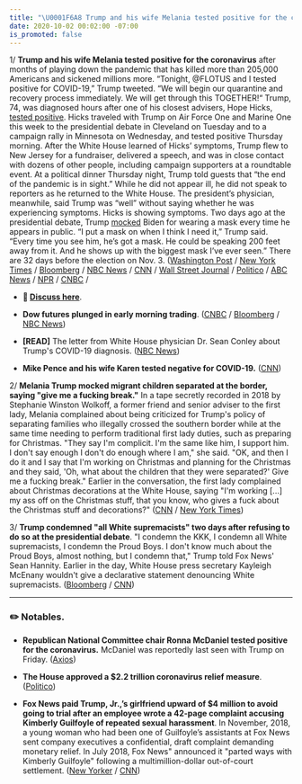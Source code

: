 ```yaml
---
title: "\U0001F6A8 Trump and his wife Melania tested positive for the coronavirus"
date: 2020-10-02 00:02:00 -07:00
is_promoted: false
---
```


1/ **Trump and his wife Melania tested positive for the coronavirus** after months of playing down the pandemic that has killed more than 205,000 Americans and sickened millions more. “Tonight, @FLOTUS and I tested positive for COVID-19,” Trump tweeted. “We will begin our quarantine and recovery process immediately. We will get through this TOGETHER!“ Trump, 74, was diagnosed hours after one of his closest advisers, Hope Hicks, [tested positive](https://abcnews.go.com/Politics/hope-hicks-president-trumps-closest-advisers-tests-positive/story?id=73377363). Hicks traveled with Trump on Air Force One and Marine One this week to the presidential debate in Cleveland on Tuesday and to a campaign rally in Minnesota on Wednesday, and tested positive Thursday morning. After the White House learned of Hicks’ symptoms, Trump flew to New Jersey for a fundraiser, delivered a speech, and was in close contact with dozens of other people, including campaign supporters at a roundtable event. At a political dinner Thursday night, Trump told guests that “the end of the pandemic is in sight.” While he did not appear ill, he did not speak to reporters as he returned to the White House. The president’s physician, meanwhile, said Trump was “well” without saying whether he was experiencing symptoms. Hicks is showing symptoms. Two days ago at the presidential debate, Trump [mocked](https://www.cbsnews.com/news/trump-says-he-wears-masks-when-needed-and-mocks-bidens-masks/) Biden for wearing a mask every time he appears in public. “I put a mask on when I think I need it,” Trump said. “Every time you see him, he’s got a mask. He could be speaking 200 feet away from it. And he shows up with the biggest mask I’ve ever seen.” There are 32 days before the election on Nov. 3. ([Washington Post](https://www.washingtonpost.com/politics/hope-hicks-close-trump-aide-tests-positive-for-coronavirus/2020/10/01/af238f7c-0444-11eb-897d-3a6201d6643f_story.html) / [New York Times](https://www.nytimes.com/2020/10/02/us/politics/trump-covid.html?action=click&module=Top%20Stories&pgtype=Homepage) / [Bloomberg](https://www.bloomberg.com/news/articles/2020-10-02/trump-says-he-and-flotus-tested-positive-for-covid-19?srnd=premium&sref=MIBMEEoj) / [NBC News](https://www.nbcnews.com/politics/donald-trump/trump-first-lady-test-positive-covid-19-n1241769) / [CNN](https://www.cnn.com/2020/10/01/politics/hope-hicks-positive-coronavirus/index.html) / [Wall Street Journal](https://www.wsj.com/articles/hope-hicks-top-trump-adviser-said-to-test-positive-for-coronavirus-11601602377) / [Politico](https://www.politico.com/news/2020/10/01/trump-hope-hicks-tests-positive-for-coronavirus-424781) / [ABC News](https://abcnews.go.com/US/president-trump-lady-test-positive-covid-19/story?id=73380448) / [NPR](https://www.npr.org/2020/10/01/919344239/trump-adviser-hope-hicks-tests-positive-for-coronavirus) / [CNBC](https://www.cnbc.com/2020/10/02/hope-hicks-coronavirus.html) /

* **💬 [Discuss here](https://talk.whatthefuckjusthappenedtoday.com/t/tomorrows-news-today-day-1352-early-edition/5907)**.

* **Dow futures plunged in early morning trading**. ([CNBC](https://www.cnbc.com/2020/10/01/stock-market-futures-open-to-close-news.html) / [Bloomberg](https://www.bloomberg.com/news/articles/2020-10-01/amazon-workers-had-covid-19-cdc-funds-stalled-virus-update?srnd=premium&sref=MIBMEEoj) / [NBC News](https://www.nbcnews.com/business/markets/dow-futures-plunge-more-400-points-trump-says-he-tested-n1241770))

* **\[READ\]** The letter from White House physician Dr. Sean Conley about Trump's COVID-19 diagnosis. ([NBC News](https://www.nbcnews.com/politics/donald-trump/read-letter-white-house-physician-dr-sean-conley-about-trump-n1241771))

* **Mike Pence and his wife Karen tested negative for COVID-19.** ([CNN](https://www.cnn.com/2020/10/02/politics/pence-coronavirus/index.html))

2/ **Melania Trump mocked migrant children separated at the border, saying "give me a fucking break."** In a tape secretly recorded in 2018 by Stephanie Winston Wolkoff, a former friend and senior adviser to the first lady, Melania complained about being criticized for Trump's policy of separating families who illegally crossed the southern border while at the same time needing to perform traditional first lady duties, such as preparing for Christmas. "They say I'm complicit. I'm the same like him, I support him. I don't say enough I don't do enough where I am," she said. "OK, and then I do it and I say that I'm working on Christmas and planning for the Christmas and they said, 'Oh, what about the children that they were separated?' Give me a fucking break." Earlier in the conversation, the first lady complained about Christmas decorations at the White House, saying "I'm working \[...\] my ass off on the Christmas stuff, that you know, who gives a fuck about the Christmas stuff and decorations?" ([CNN](https://www.cnn.com/2020/10/01/politics/melania-trump-tapes/index.html) / [New York Times](https://www.nytimes.com/2020/10/01/us/politics/melania-trump-tapes.html?action=click&module=Top%20Stories&pgtype=Homepage))

3/ **Trump condemned "all White supremacists" two days after refusing to do so at the presidential debate**. "I condemn the KKK, I condemn all White supremacists, I condemn the Proud Boys. I don't know much about the Proud Boys, almost nothing, but I condemn that," Trump told Fox News' Sean Hannity. Earlier in the day, White House press secretary Kayleigh McEnany wouldn't give a declarative statement denouncing White supremacists. ([Bloomberg](https://www.bloomberg.com/news/articles/2020-10-02/trump-says-he-condemns-proud-boys-and-white-supremacists?srnd=premium&sref=MIBMEEoj) / [CNN](https://www.cnn.com/2020/10/01/politics/trump-proud-boys-white-supremacists/index.html))

---

### ✏️ Notables.

* **Republican National Committee chair Ronna McDaniel tested positive for the coronavirus.** McDaniel was reportedly last seen with Trump on Friday. ([Axios](https://www.axios.com/rnc-chair-ronna-mcdaniel-coronavirus-positive-d361fcf6-061c-4af2-ad1d-55eeadba50d9.html))

* **The House approved a $2.2 trillion coronavirus relief measure**. ([Politico](https://www.politico.com/news/2020/10/01/pelosi-no-coronavirus-deal-likely-424438))

* **Fox News paid Trump, Jr.,’s girlfriend upward of $4 million to avoid going to trial after an employee wrote a 42-page complaint accusing Kimberly Guilfoyle of repeated sexual harassment**. In November, 2018, a young woman who had been one of Guilfoyle’s assistants at Fox News sent company executives a confidential, draft complaint demanding monetary relief. In July 2018, Fox News" announced it "parted ways with Kimberly Guilfoyle" following a multimillion-dollar out-of-court settlement. ([New Yorker](https://www.newyorker.com/news/news-desk/the-secret-history-of-kimberly-guilfoyles-departure-from-fox) / [CNN](https://www.cnn.com/2020/10/01/media/kimberly-guilfoyle-fox-allegations/index.html))
